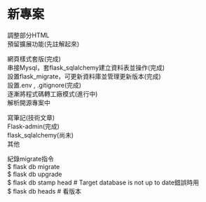 # 新專案

調整部分HTML  
預留擴展功能(先註解起來)  

網頁樣式套版(完成)  
串接Mysql，套flask_sqlalchemy建立資料表並操作(完成)  
設置flask_migrate，可更新資料庫並管理更新版本(完成)  
設置.env , .gitignore(完成)  
逐漸將程式碼轉工廠模式(進行中)  
解析開源專案中  
  
寫筆記(技術文章)  
Flask-admin(完成)  
flask_sqlalchemy(尚未)  
其他  
  
紀錄migrate指令  
$ flask db migrate  
$ flask db upgrade  
$ flask db stamp head # Target database is not up to date錯誤時用  
$ flask db heads # 看版本  
